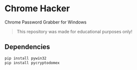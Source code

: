 # Chrome Hacker

Chrome Password Grabber for Windows
> This repository was made for educational purposes only!

## Dependencies

```sh
pip install pywin32
pip install pycryptodomex
```
